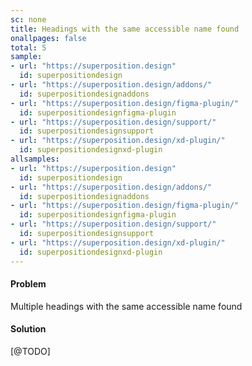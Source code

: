 ```yaml
---
sc: none
title: Headings with the same accessible name found
onallpages: false
total: 5
sample: 
- url: "https://superposition.design"
  id: superpositiondesign
- url: "https://superposition.design/addons/"
  id: superpositiondesignaddons
- url: "https://superposition.design/figma-plugin/"
  id: superpositiondesignfigma-plugin
- url: "https://superposition.design/support/"
  id: superpositiondesignsupport
- url: "https://superposition.design/xd-plugin/"
  id: superpositiondesignxd-plugin
allsamples: 
- url: "https://superposition.design"
  id: superpositiondesign
- url: "https://superposition.design/addons/"
  id: superpositiondesignaddons
- url: "https://superposition.design/figma-plugin/"
  id: superpositiondesignfigma-plugin
- url: "https://superposition.design/support/"
  id: superpositiondesignsupport
- url: "https://superposition.design/xd-plugin/"
  id: superpositiondesignxd-plugin
---
```


#### Problem

Multiple headings with the same accessible name found

#### Solution

[@TODO]
